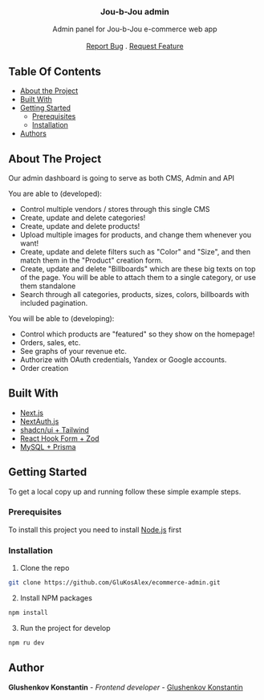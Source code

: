 <br/>
<p align="center">
  <h3 align="center">Jou-b-Jou admin</h3>

  <p align="center">
    Admin panel for Jou-b-Jou e-commerce web app
    <br/>
    <br/>
    <a href="https://github.com/glukosalex/Breadcrumbsecommerce-admin/issues">Report Bug</a>
    .
    <a href="https://github.com/glukosalex/Breadcrumbsecommerce-admin/issues">Request Feature</a>
  </p>
</p>

## Table Of Contents

* [About the Project](#about-the-project)
* [Built With](#built-with)
* [Getting Started](#getting-started)
  * [Prerequisites](#prerequisites)
  * [Installation](#installation)
* [Authors](#authors)

## About The Project

Our admin dashboard is going to serve as both CMS, Admin and API

You are able to (developed):
* Control multiple vendors / stores through this single CMS
* Create, update and delete categories!
* Create, update and delete products!
* Upload multiple images for products, and change them whenever you want!
* Create, update and delete filters such as "Color" and "Size", and then match them in the "Product" creation form.
* Create, update and delete "Billboards" which are these big texts on top of the page. You will be able to attach them to a single category, or use them standalone
* Search through all categories, products, sizes, colors, billboards with included pagination.

You will be able to (developing):
* Control which products are "featured" so they show on the homepage!
* Orders, sales, etc.
* See graphs of your revenue etc.
* Authorize with OAuth credentials, Yandex or Google accounts.
* Order creation

## Built With
* [Next.js](https://nextjs.org/)
* [NextAuth.js](https://next-auth.js.org/)
* [shadcn/ui + Tailwind](https://ui.shadcn.com/)
* [React Hook Form + Zod](https://react-hook-form.com/)
* [MySQL + Prisma](https://www.prisma.io/)

## Getting Started

To get a local copy up and running follow these simple example steps.

### Prerequisites

To install this project you need to install [Node.js](https://nodejs.org/en/download) first

### Installation

1. Clone the repo

```sh
git clone https://github.com/GluKosAlex/ecommerce-admin.git
```

2. Install NPM packages

```sh
npm install
```

3. Run the project for develop

```sh
npm ru dev
```

## Author

**Glushenkov Konstantin** - *Frontend developer* - [Glushenkov Konstantin](https://github.com/glukosalex/)

